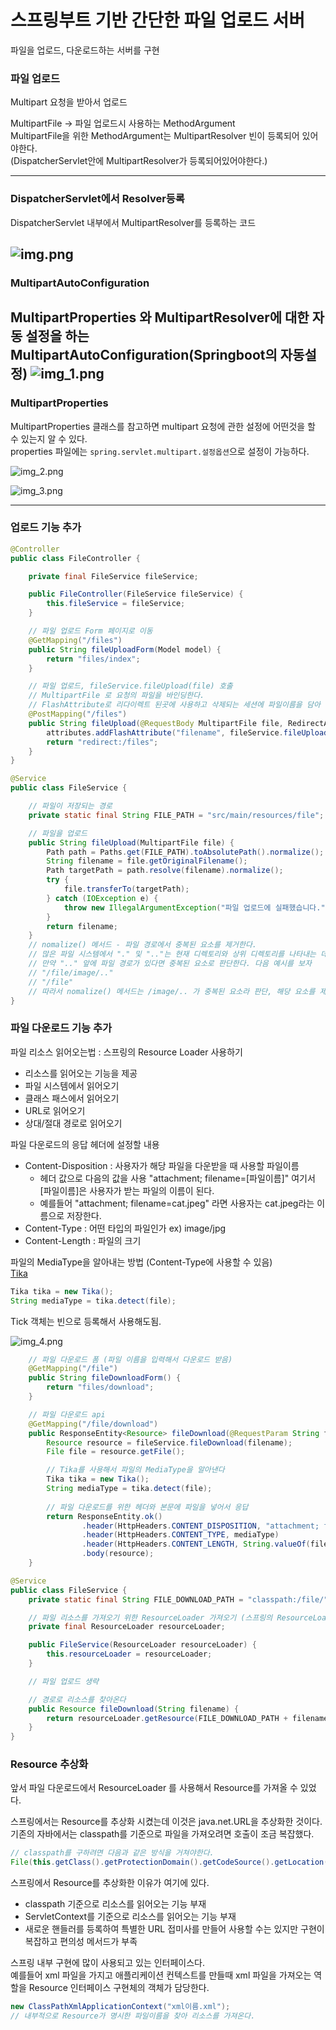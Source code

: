# 스프링부트 기반 간단한 파일 업로드 서버

파일을 업로드, 다운로드하는 서버를 구현

### 파일 업로드

Multipart 요청을 받아서 업로드

MultipartFile -> 파일 업로드시 사용하는 MethodArgument   
MultipartFile을 위한 MethodArgument는 MultipartResolver 빈이 등록되어 있어야한다.   
(DispatcherServlet안에 MultipartResolver가 등록되어있어야한다.)

---
### DispatcherServlet에서 Resolver등록
DispatcherServlet 내부에서 MultipartResolver를 등록하는 코드

![img.png](img.png)
---
### MultipartAutoConfiguration
MultipartProperties 와 MultipartResolver에 대한 자동 설정을 하는 MultipartAutoConfiguration(Springboot의 자동설정)
![img_1.png](img_1.png)
---
### MultipartProperties

MultipartProperties 클래스를 참고하면 multipart 요청에 관한 설정에 어떤것을 할 수 있는지 알 수 있다.   
properties 파일에는 ```spring.servlet.multipart.설정옵션```으로 설정이 가능하다.

![img_2.png](img_2.png)

![img_3.png](img_3.png)

---
### 업로드 기능 추가

```java
@Controller
public class FileController {

    private final FileService fileService;

    public FileController(FileService fileService) {
        this.fileService = fileService;
    }

    // 파일 업로드 Form 페이지로 이동
    @GetMapping("/files")
    public String fileUploadForm(Model model) {
        return "files/index";
    }

    // 파일 업로드, fileService.fileUpload(file) 호출
    // MultipartFile 로 요청의 파일을 바인딩한다.
    // FlashAttribute로 리다이렉트 된곳에 사용하고 삭제되는 세션에 파일이름을 담아 함께 보낸다.
    @PostMapping("/files")
    public String fileUpload(@RequestBody MultipartFile file, RedirectAttributes attributes) {
        attributes.addFlashAttribute("filename", fileService.fileUpload(file));
        return "redirect:/files";
    }
}

@Service
public class FileService {

    // 파일이 저장되는 경로
    private static final String FILE_PATH = "src/main/resources/file";

    // 파일을 업로드
    public String fileUpload(MultipartFile file) {
        Path path = Paths.get(FILE_PATH).toAbsolutePath().normalize();
        String filename = file.getOriginalFilename();
        Path targetPath = path.resolve(filename).normalize();
        try {
            file.transferTo(targetPath);
        } catch (IOException e) {
            throw new IllegalArgumentException("파일 업로드에 실패했습니다.");
        }
        return filename;
    }
    // nomalize() 메서드 - 파일 경로에서 중복된 요소를 제거한다. 
    // 많은 파일 시스템에서 "." 및 ".."는 현재 디렉토리와 상위 디렉토리를 나타내는 데 사용되는 특수 이름이다.
    // 만약 ".." 앞에 파일 경로가 있다면 중복된 요소로 판단한다. 다음 예시를 보자
    // "/file/image/.."
    // "/file"
    // 따라서 nomalize() 메서드는 /image/.. 가 중복된 요소라 판단, 해당 요소를 제거한다.
}
```

### 파일 다운로드 기능 추가

파일 리소스 읽어오는법 : 스프링의 Resource Loader 사용하기
* 리소스를 읽어오는 기능을 제공
* 파일 시스템에서 읽어오기
* 클래스 패스에서 읽어오기
* URL로 읽어오기
* 상대/절대 경로로 읽어오기

파일 다운로드의 응답 헤더에 설정할 내용
* Content-Disposition : 사용자가 해당 파일을 다운받을 때 사용할 파일이름
  * 헤더 값으로 다음의 값을 사용 "attachment; filename=[파일이름]" 여기서 [파일이름]은 사용자가 받는 파일의 이름이 된다.
  * 예를들어 "attachment; filename=cat.jpeg" 라면 사용자는 cat.jpeg라는 이름으로 저장한다. 
* Content-Type : 어떤 타입의 파일인가 ex) image/jpg
* Content-Length : 파일의 크기

파일의 MediaType을 알아내는 방법 (Content-Type에 사용할 수 있음)   
[Tika](http://tika.apache.org)

```java
Tika tika = new Tika();
String mediaType = tika.detect(file);
```

Tick 객체는 빈으로 등록해서 사용해도됨.

![img_4.png](img_4.png)

```java
    // 파일 다운로드 폼 (파일 이름을 입력해서 다운로드 받음)
    @GetMapping("/file")
    public String fileDownloadForm() {
        return "files/download";
    }

    // 파일 다운로드 api
    @GetMapping("/file/download")
    public ResponseEntity<Resource> fileDownload(@RequestParam String filename) throws IOException {
        Resource resource = fileService.fileDownload(filename);
        File file = resource.getFile();

        // Tika를 사용해서 파일의 MediaType을 알아낸다
        Tika tika = new Tika();
        String mediaType = tika.detect(file);
        
        // 파일 다운로드를 위한 헤더와 본문에 파일을 넣어서 응답
        return ResponseEntity.ok()
                .header(HttpHeaders.CONTENT_DISPOSITION, "attachment; filename:\"" + resource.getFilename() + "\"")
                .header(HttpHeaders.CONTENT_TYPE, mediaType)
                .header(HttpHeaders.CONTENT_LENGTH, String.valueOf(file.length()))
                .body(resource);
    }

@Service
public class FileService {
    private static final String FILE_DOWNLOAD_PATH = "classpath:/file/";

    // 파일 리소스를 가져오기 위한 ResourceLoader 가져오기 (스프링의 ResourceLoader)
    private final ResourceLoader resourceLoader;

    public FileService(ResourceLoader resourceLoader) {
        this.resourceLoader = resourceLoader;
    }

    // 파일 업로드 생략

    // 경로로 리소스를 찾아온다
    public Resource fileDownload(String filename) {
        return resourceLoader.getResource(FILE_DOWNLOAD_PATH + filename);
    }
}
```

### Resource 추상화

앞서 파일 다운로드에서 ResourceLoader 를 사용해서 Resource를 가져올 수 있었다.

스프링에서는 Resource를 추상화 시켰는데 이것은 java.net.URL을 추상화한 것이다.   
기존의 자바에서는 classpath를 기준으로 파일을 가져오려면 호출이 조금 복잡했다.

```java
// classpath를 구하려면 다음과 같은 방식을 거쳐야한다.
File(this.getClass().getProtectionDomain().getCodeSource().getLocation().getPath()).getAbsolutePath()
```

스프링에서 Resource를 추상화한 이유가 여기에 있다.
* classpath 기준으로 리소스를 읽어오는 기능 부재
* ServletContext를 기준으로 리소스를 읽어오는 기능 부재
* 새로운 핸들러를 등록하여 특별한 URL 접미사를 만들어 사용할 수는 있지만 구현이 복잡하고 편의성 메서드가 부족

스프링 내부 구현에 많이 사용되고 있는 인터페이스다.   
예를들어 xml 파일을 가지고 애플리케이션 컨텍스트를 만들때 xml 파일을 가져오는 역할을 Resource 인터페이스 구현체의 객체가 담당한다.

```java
new ClassPathXmlApplicationContext("xml이름.xml");
// 내부적으로 Resource가 명시한 파일이름을 찾아 리소스를 가져온다.
```